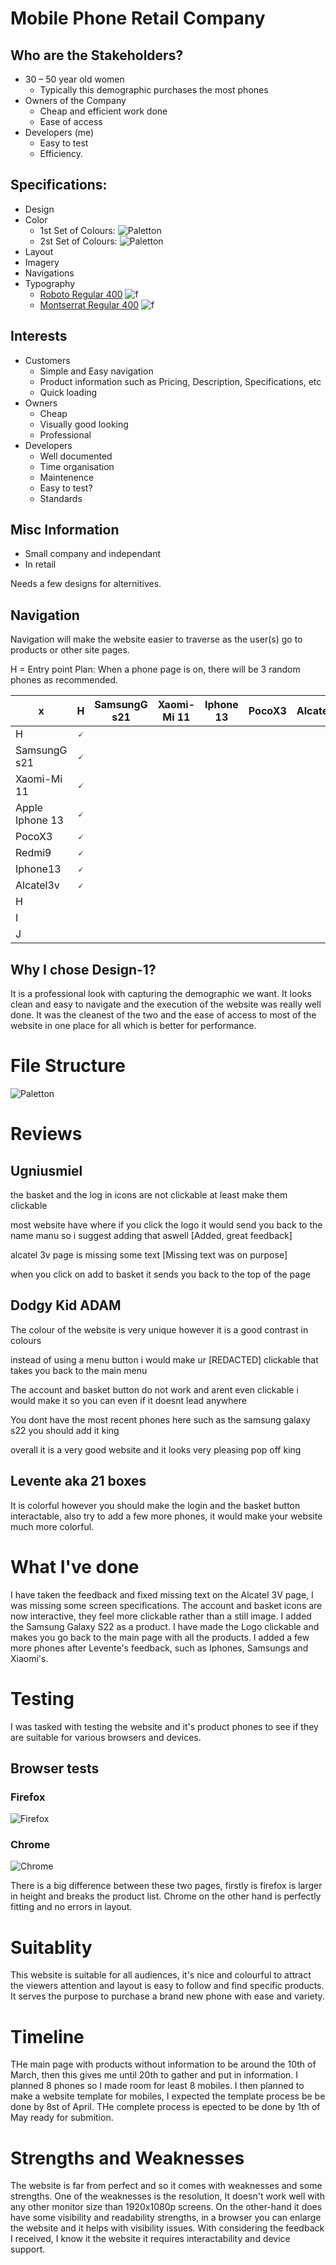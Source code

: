 # Mobile Phone Retail Company
## Who are the Stakeholders?
* 30 – 50 year old women
  * Typically this demographic purchases the most phones
* Owners of the Company
  * Cheap and efficient work done
  * Ease of access
* Developers (me)
  * Easy to test
  * Efficiency.

## Specifications:
* Design
* Color
  * 1st Set of Colours:
  ![Paletton](doc/design/ColourSet1.png)
  * 2st Set of Colours:
  ![Paletton](doc/design/ColourSet2.png)
* Layout
* Imagery
* Navigations
* Typography
  * [Roboto Regular 400](https://fonts.google.com/specimen/Roboto#standard-styles)
  ![f](src/img/Roboto_R400.png)
  * [Montserrat Regular 400](https://fonts.google.com/specimen/Roboto#standard-styles)
  ![f](src/img/Montserrat_R400.png)

## Interests
* Customers
  * Simple and Easy navigation
  * Product information such as Pricing, Description, Specifications, etc
  * Quick loading
* Owners
  * Cheap
  * Visually good looking
  * Professional
* Developers
  * Well documented
  * Time organisation
  * Maintenence
  * Easy to test?
  * Standards

## Misc Information
* Small company and independant
* In retail

Needs a few designs for alternitives.

## Navigation
Navigation will make the website easier to traverse as the user(s) go to products or other site pages.

H = Entry point
Plan: When a phone page is on, there will be 3 random phones as recommended.

| x | H | SamsungG s21 | Xaomi-Mi 11 | Iphone 13 | PocoX3 | Alcatel3v | Redmi9 | G | H | I | J |
|---|---|---|---|---|---|---|---|---|---|---|---|
| H | 🗸  |   |   |   |   |   |   |   |   |   |   |
| SamsungG s21 | 🗸  |   |   |   |   |   |   |   |   |   |   |
| Xaomi-Mi 11 |  🗸 |   |   |   |   |   |   |   |   |   |   |
| Apple Iphone 13 | 🗸  |   |   |  |   |   |   |   |   |   |   |
| PocoX3 | 🗸  |   |   |   |  |   |   |   |   |   |   |
| Redmi9 | 🗸 |   |   |   |   |  |   |   |   |   |   |
| Iphone13 | 🗸  |   |   |   |   |   |   |   |   |   |   |
| Alcatel3v | 🗸  |   |   |   |   |   |   |   |   |   |   |
| H |   |   |   |   |   |   |   |   |   |   |   |
| I |   |   |   |   |   |   |   |   |   |   |   |
| J |   |   |   |   |   |   |   |   |   |   |   |


## Why I chose Design-1?
It is a professional look with capturing the demographic we want. It looks clean and easy to navigate and the execution of the website was really well done. It was the cleanest of the two and the ease of access to most of the website in one place for all which is better for performance.

# File Structure
![Paletton](/src/img/FileStructure.png)

#  Reviews
## Ugniusmiel
the basket and the log in icons are not clickable at least make them clickable 

most website have where if you click the logo it would send you back to the name manu so i suggest adding that aswell [Added, great feedback]

alcatel 3v page is missing some text [Missing text was on purpose]

when you click on add to basket it sends you back to the top of the page


## Dodgy Kid ADAM
The colour of the website is very unique however it is a good contrast in colours

instead of using a menu button i would make ur [REDACTED] clickable that takes you back to the main menu

The account and basket button do not work and arent even clickable i would make it so you can even if it doesnt lead anywhere

You dont have the most recent phones here such as the samsung galaxy s22 you should add it king

overall it is a very good website and it looks very pleasing pop off king 

## Levente aka 21 boxes
It is colorful however you should make the login and the basket button interactable, also try to add a few more phones, it would make your website much more colorful.

# What I've done
I have taken the feedback and fixed missing text on the Alcatel 3V page, I was missing some screen specifications.
The account and basket icons are now interactive, they feel more clickable rather than a still image.
I added the Samsung Galaxy S22 as a product.
I have made the Logo clickable and makes you go back to the main page with all the products.
I added a few more phones after Levente's feedback, such as Iphones, Samsungs and Xiaomi's.

# Testing
I was tasked with testing the website and it's product phones to see if they are suitable for various browsers and devices.

## Browser tests
### Firefox
![Firefox](/src/img/Testing/Browsers/Firefox_MainPage.png)
### Chrome
![Chrome](/src/img/Testing/Browsers/Chrome_MainPage.png)

There is a big difference between these two pages, firstly is firefox is larger in height and breaks the product list.
Chrome on the other hand is perfectly fitting and no errors in layout.

# Suitablity
This website is suitable for all audiences, it's nice and colourful to attract the viewers attention and layout is easy to follow and find specific products. It serves the purpose to purchase a brand new phone with ease and variety.

# Timeline
THe main page with products without information to be around the 10th of March, then this gives me until 20th to gather and put in information. I planned 8 phones so I made room for least 8 mobiles. I then planned to make a website template for mobiles, I expected the template process be be done by 8st of April. THe complete process is epected to be done by 1th of May ready for submition.

# Strengths and Weaknesses
The website is far from perfect and so it comes with weaknesses and some strengths. One of the weaknesses is the resolution, It doesn't work well with any other monitor size than 1920x1080p screens. On the other-hand it does have some visibility and readability strengths, in a browser you can enlarge the website and it helps with visibility issues. With considering the feedback I received, I know it the website it requires interactability and device support.